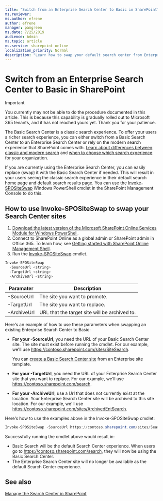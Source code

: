 ```yaml
---
title: "Switch from an Enterprise Search Center to Basic in SharePoint"
ms.reviewer: 
ms.author: efrene
author: efrene
manager: pamgreen
ms.date: 7/25/2019
audience: Admin
ms.topic: article
ms.service: sharepoint-online
localization_priority: Normal
description: "Learn how to swap your default search center from Enterprise back to Basic."
---
```


# Switch from an Enterprise Search Center to Basic in SharePoint

>[!Important]
>You currently may not be able to do the procedure documented in this article. This is because this capability is gradually rolled out to Microsoft 365 tenants, and it has not reached yours yet. Thank you for your patience.


The Basic Search Center is a classic search experience. To offer your users a richer search experience, you can either switch from a Basic Search Center to an Enterprise Search Center or rely on the modern search experience that SharePoint comes with. [Learn about differences between classic and modern search](https://docs.microsoft.com/sharepoint/differences-classic-modern-search) and [when to choose which search experience](https://docs.microsoft.com/sharepoint/get-started-with-modern-search-experience) for your organization.

If you are currently using the Enterprise Search Center, you can easily replace (swap) it with the Basic Search Center if needed.  This will result in your users seeing the classic search experience in their default search home page and default search results page.  You can use the [Invoke-SPOSiteSwap](https://docs.microsoft.com/powershell/module/sharepoint-online/invoke-spositeswap?view=sharepoint-ps) Windows PowerShell cmdlet in the SharePoint Management Console to do this.

## How to use Invoke-SPOSiteSwap to swap your Search Center sites

1. [Download the latest version of the Microsoft SharePoint Online Services Module for Windows PowerShell](https://www.microsoft.com/download/details.aspx?id=35588).
2. Connect to SharePoint Online as a global admin or SharePoint admin in Office 365. To learn how, see [Getting started with SharePoint Online Management Shell](https://docs.microsoft.com/powershell/sharepoint/sharepoint-online/connect-sharepoint-online?view=sharepoint-ps).
3. Run the [Invoke-SPOSiteSwap](https://docs.microsoft.com/powershell/module/sharepoint-online/invoke-spositeswap?view=sharepoint-ps) cmdlet.

```PowerShell  
Invoke-SPOSiteSwap  
  -SourceUrl <string>
  -TargetUrl <string>
  -ArchiveUrl <string>
```

| Paramater   | Description                                   |
|-------------|-----------------------------------------------|
| -SourceUrl  | The site you want to promote.                 |
| -TargetUrl  | The site you want to replace.                 |
| -ArchiveUrl | URL that the target site will be archived to. |

  
Here's an example of how to use these parameters when swapping an existing Enterprise Search Center to Basic:

- **For your -SourceUrl**, you need the URL of your Basic Search Center site. The site must exist before running the cmdlet. For our example, we'll use <spam><spam>https://contoso.sharepoint.com/sites/SiteSearch<spam><spam>.

    You can [create a Basic Search Center site](https://support.office.com/article/449eccec-ff99-4cf3-b62e-dcfee37e8da4) from an Enterprise site template.
- **For your -TargetUrl**, you need the URL of your Enterprise Search Center site that you want to replace. For our example, we'll use <spam><spam>https://contoso.sharepoint.com/search<spam><spam>.
- **For your -ArchiveUrl**, use a Url that does not currently exist at the location. Your Enterprise Search Center site will be archived to this site location. For our example, we'll use <spam><spam>https://contoso.sharepoint.com/sites/ArchivedEntSearch<spam><spam>. 

Here's how to use the examples above in the Invoke-SPOSiteSwap cmdlet:

```PowerShell  
Invoke-SPOSiteSwap -SourceUrl https://contoso.sharepoint.com/sites/SearchSite -TargetUrl https://contoso.sharepoint.com/search -ArchiveUrl https://contoso.sharepoint.com/sites/ArchivedEntSearch
```

Successfully running the cmdlet above would result in:
- Basic Search will be the default Search Center experience. When users go to <spam><spam>https://contoso.sharepoint.com/search<spam><spam>, they will now be using the Basic Search Center.
- The Enterprise Search Center site will no longer be available as the default Search Center experience.


    
## See also
<a name="__toc347912381"> </a>

[Manage the Search Center in SharePoint](manage-search-center.md)

